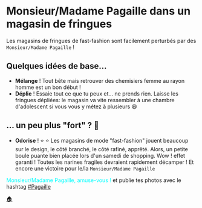# Monsieur/Madame Pagaille dans un magasin de fringues

Les magasins de fringues de fast-fashion sont facilement perturbés par des `Monsieur/Madame Pagaille` !

## Quelques idées de base...

- **Mélange** ! 
  Tout bête mais retrouver des chemisiers femme au rayon homme est un bon début !
- **Déplie** ! 
  Essaie tout ce que tu peux et... ne prends rien. Laisse les fringues dépliées: le magasin va vite ressembler à une chambre d'adolescent si vous vous y métez à plusieurs :satisfied:

## ... un peu plus "fort" ? :muscle:

- **Odorise** ! :star: :star:
  Les magasins de mode "fast-fashion" jouent beaucoup sur le design, le côté branché, le côté rafiné, apprêté. Alors, un petite boule puante bien placée lors d'un samedi de shopping. Wow ! effet garanti ! Toutes les narines fragiles devraient rapidement décamper ! Et encore une victoire pour le/la `Monsieur/Madame Pagaille`


<span style="color:cyan">Monsieur/Madame Pagaille, amuse-vous !</span> et publie tes photos avec le hashtag [#Pagaille](https://twitter.com/search?q=%23pagaille&src=typed_query)

[:house:](README.md)